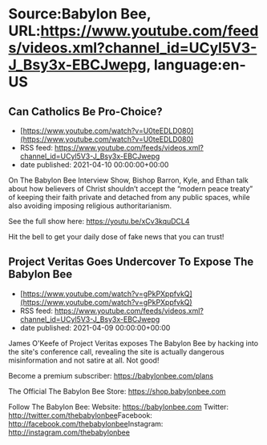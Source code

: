 # Source:Babylon Bee, URL:https://www.youtube.com/feeds/videos.xml?channel_id=UCyl5V3-J_Bsy3x-EBCJwepg, language:en-US

## Can Catholics Be Pro-Choice?
 - [https://www.youtube.com/watch?v=U0teEDLD080](https://www.youtube.com/watch?v=U0teEDLD080)
 - RSS feed: https://www.youtube.com/feeds/videos.xml?channel_id=UCyl5V3-J_Bsy3x-EBCJwepg
 - date published: 2021-04-10 00:00:00+00:00

On The Babylon Bee Interview Show, Bishop Barron, Kyle, and Ethan talk about how believers of Christ shouldn’t accept the “modern peace treaty” of keeping their faith private and detached from any public spaces, while also avoiding imposing religious authoritarianism.

See the full show here:
https://youtu.be/xCv3kquDCL4

Hit the bell to get your daily dose of fake news that you can trust!

## Project Veritas Goes Undercover To Expose The Babylon Bee
 - [https://www.youtube.com/watch?v=gPkPXppfvkQ](https://www.youtube.com/watch?v=gPkPXppfvkQ)
 - RSS feed: https://www.youtube.com/feeds/videos.xml?channel_id=UCyl5V3-J_Bsy3x-EBCJwepg
 - date published: 2021-04-09 00:00:00+00:00

James O'Keefe of Project Veritas exposes The Babylon Bee by hacking into the site's conference call, revealing the site is actually dangerous misinformation and not satire at all. Not good!

Become a premium subscriber: https://babylonbee.com/plans​

The Official The Babylon Bee Store: https://shop.babylonbee.com​

Follow The Babylon Bee:
Website: https://babylonbee.com​
Twitter: http://twitter.com/thebabylonbee​
Facebook: http://facebook.com/thebabylonbee​
Instagram: http://instagram.com/thebabylonbee

